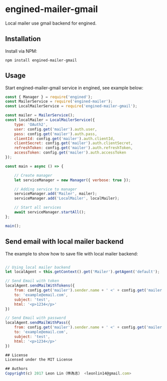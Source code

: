 # engined-mailer-gmail

Local mailer use gmail backend for engined.


## Installation

Install via NPM:

```shell
npm install engined-mailer-gmail
```

## Usage

Start engined-mailer-gmail service in engined, see example below:

```javascript
const { Manager } = require('engined');
const MailerService = require('engined-mailer');
const LocalMailerService = require('engined-mailer-gmail');

const mailer = MailerService();
const localMailer = LocalMailerService({
	type: 'OAuth2',
	user: config.get('mailer').auth.user,
	pass: config.get('mailer').auth.pass,
	clientId: config.get('mailer').auth.clientId,
	clientSecret: config.get('mailer').auth.clientSecret,
	refreshToken: config.get('mailer').auth.refreshToken,
	accessToken: config.get('mailer').auth.accessToken
});

const main = async () => {

	// Create manager
	let serviceManager = new Manager({ verbose: true });

	// Adding service to manager
	serviceManager.add('Mailer', mailer);
	serviceManager.add('LocalMailer', localMailer);

	// Start all services
	await serviceManager.startAll();
};

main();
```

## Send email with local mailer backend

The example to show how to save file with local mailer backend:

```javascript

// Using local mailer backend
let localAgent = this.getContext().get('Mailer').getAgent('default');

// Send Email with token
localAgent.sendMailWithTokens({
	from: config.get('mailer').sender.name + ' <' + config.get('mailer').sender.address + '>',
	to: 'example@email.com',
	subject: 'test',
	html: '<p>1234</p>'
})

// Send Email with password
localAgent.sendMailWithPass({
	from: config.get('mailer').sender.name + ' <' + config.get('mailer').sender.address + '>',
	to: 'example@email.com',
	subject: 'test',
	html: '<p>1234</p>'
})

## License
Licensed under the MIT License

## Authors
Copyright(c) 2017 Leon Lin（林為志） <leonlin14@gmail.com>

